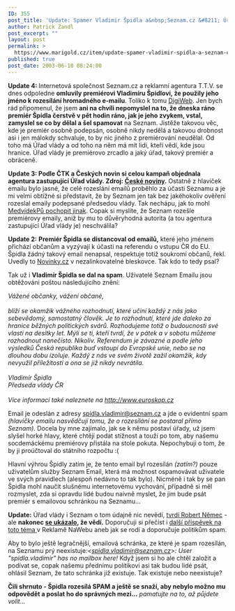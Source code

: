 ```yaml
---
ID: 355
post_title: 'Update: Spamer Vladimír Špidla a&nbsp;Seznam.cz &#8211; Úřad vlády se prý přiznal&#8230;'
author: Patrick Zandl
post_excerpt: ""
layout: post
permalink: >
  https://www.marigold.cz/item/update-spamer-vladimir-spidla-a-seznam-cz-urad-vlady-se-pry-priznal
published: true
post_date: 2003-06-10 08:24:00
---
```

<P><STRONG>Update 4: </STRONG>Internetová společnost Seznam.cz a reklamní agentura T.T.V. se dnes odpoledne <STRONG>omluvily premiérovi Vladimíru Špidlovi, že použily jeho jméno k rozesílání hromadného e-mailu</STRONG>. Toliko k tomu <A href="http://digiweb.cz/index.php?p=i00000_d&amp;a[id]=12928270&amp;a[area_id]=10076450" target=_blank><A href="http://digiweb.cz/?s1=i&amp;s2=0&amp;s3=0&amp;s4=0&amp;s5=0&amp;s6=0&amp;m=d&amp;p=i00000_d" target=_blank>DigiWeb</A></A>. Jen bych rád připomenul, že jsem <STRONG>ani na chvíli nepomyslel na to, že dneska ráno premiér Špidla čerstvě v pět hodin ráno, jak je jeho zvykem, vstal, zamyslel se co by dělal a šel spamovat</STRONG> na Seznam. Jistěže takovou věc, kde je premiér osobně podepsán, osobně nikdy nedělá a takovou drobnost asi i jen málokdy schvaluje, to by nic jiného z premiérování neudělal. Od toho má Úřad vlády a od toho na něm má mít lidi, kteří vědí, kde jsou hranice. Úřad vlády je premiérovo zrcadlo a jaký úřad, takový premiér a obráceně. </P>
<P><SPAN class=content><STRONG>Update 3: Podle ČTK a Českých novin si celou kampaň objednala agentura zastupující Úřad vlády. Zdroj: </STRONG><A href="http://www.ceskenoviny.cz/view-id.php4?vid=125695" target=_blank><STRONG>České noviny</STRONG></A><STRONG>.</STRONG> Ostatně z hlaviček emailu bylo jasné, že celé rozeslání emailů proběhlo za účasti Seznamu a je mi velmi&#160;obtížné si představit, že by Seznam jen tak bez jakéhokoliv ověření rozeslal emaily podepsané předsedou vlády. Tak nechápu, jak to mohl <A href="http://www.pooh.cz/a.asp?id=2004921&amp;db=" target=_blank>MedvídekPů pochopit jinak</A>. Copak si myslíte, že Seznam rozešle premiérovy emaily, aniž by mu to důvěryhodná autorita (a tou agentura zastupující Úřad vlády je) neschválila?</SPAN></P>
<P><SPAN class=content></SPAN><STRONG>Update 2:</STRONG><EM> </EM><SPAN class=content><STRONG>Premiér Špidla se distancoval od emailů,</STRONG> které jeho jménem přichází občanům a vyzývají k účasti na referendu o vstupu ČR do EU. Špidla žádný takový email nenapsal, respektuje totiž soukromí občanů, řekl. Uvedly to <A href="http://www.novinky.cz/" target=_blank>Novinky.cz</A>&#160;v nezalinkovatelné bleskovce. Tak kdo to tedy psal?</SPAN></P>
<P>
<P><SPAN class=content><FONT face=Times></FONT></SPAN></P>Tak už i <STRONG>Vladimír Špidla se dal na spam</STRONG>. Uživatelé Seznam Emailu jsou obtěžováni poštou následujícího znění: 
<P></P>
<P><EM>Vážené občanky, vážení občané,<BR><BR>blíží se okamžik vážného rozhodnutí, které učiní každý z nás jako sebevědomý, samostatný člověk. Je to rozhodnutí, které jde daleko za hranice běžných politických svárů. Rozhodujeme totiž o budoucnosti své vlasti na desítky let. Mýlí se ti, kteří tvrdí, že v pátek a v sobotu můžeme rozhodnout nanečisto. Nikoliv. Referendum je závazné a podle jeho výsledků Česká republika buď vstoupí do Evropské unie, nebo se na dlouhou dobu izoluje. Každý z nás ve svém životě zažil okamžik, kdy nevyužil příležitosti a ona se již nikdy nevrátila.<BR><BR>Vladimír Špidla<BR>Předseda vlády ČR<BR><BR>Více informací také naleznete na </EM><A href="http://www.euroskop.cz/"><EM>http://www.euroskop.cz</EM></A></P>
<P>Email je odeslán z adresy <A href="http://beta.marigold.cz/mailto:spidla.vladimir@seznam.cz">spidla.vladimir@seznam.cz</A> a jde o evidentní spam <EM>(hlavičky emailu nasvědčují tomu, že o rozesílání se postaral přímo Seznam).</EM> Docela by mne zajímalo, jak se k němu postaví úřady, už jsem slyšel horké hlavy, které chtějí podat stížnost a touží po tom, aby našemu socdemáckému premiérovy přistála na stole pokuta. Nepochybuji o tom, že by ji proúčtoval do státního rozpočtu :(</P>
<P>Hlavní výhrou Špidly zatím je, že tento email byl rozesílán <EM>(zatím?)</EM>&#160;pouze uživatelům služby Seznam Email, která má možnost ospamovávat uživatele ve svých pravidlech (alespoň nedávno to tak bylo). Nicméně i tak by se pan Špidla mohl naučit slušnému internetovému vychování, případně si měl rozmyslet, zda si opravdu lidé budou naivně myslet, že jim bude psát premiér s emailovou schránkou na Seznamu...</P>
<P><STRONG>Update:</STRONG> Úřad vlády i Seznam o tom údajně nic nevědí, <A href="http://reklama.nawebu.cz/200306/0128.html">tvrdí Robert Němec</A>&#160;- ale <STRONG>nakonec </STRONG><A href="http://reklama.nawebu.cz/200306/0137.html" target=_blank><STRONG>se ukázalo</STRONG></A><STRONG>, že vědí.</STRONG>&#160;Doporučuji si přečíst i&#160;<A href="http://reklama.nawebu.cz/200306/0124.html" target=_blank>další příspěvek na toto téma </A>v Reklamě NaWebu aneb jak se rodí a doporučuje politikům spam. </P>
<P>Aby to bylo ještě legračnější, emailová schránka, ze které je spam rozesílán, na Seznamu prý neexistuje<EM>:&lt;</EM><A href="http://beta.marigold.cz/mailto:spidla.vladimir@seznam.cz"><EM>spidla.vladimir@seznam.cz</EM></A><EM>&gt;: User "spidla.vladimir" has no mailbox here!</EM> Když jsem si ho ale chtěl založit a podívat se, copak našemu přednímu politikovi asi tak budou lidé psát, ohlásil Seznam, že tato schránka již existuje. Tak existuje nebo neexistuje? </P>
<P><STRONG>Čili shrnuto - Špidla rozesílá SPAM a ještě se snaží, aby nebylo možno mu odpovědět a poslat ho do správných mezí...</STRONG> <EM>pamatujte na to, až půjdete volit...</EM></P>